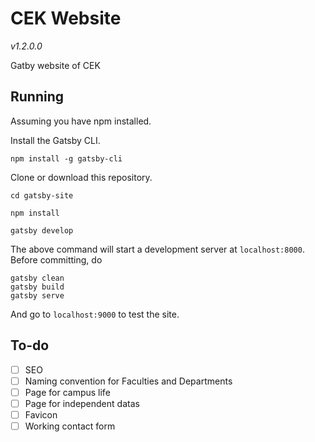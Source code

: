 # CEK Website
*v1.2.0.0*


Gatby website of CEK

## Running

Assuming you have npm installed.

Install the Gatsby CLI.

```
npm install -g gatsby-cli
```

Clone or download this repository.

```
cd gatsby-site
```

```
npm install
```

```
gatsby develop
```

The above command will start a development server at `localhost:8000`.
Before committing, do

```
gatsby clean
gatsby build
gatsby serve
```

And go to `localhost:9000` to test the site.


## To-do

  - [ ] SEO
  - [ ] Naming convention for Faculties and Departments
  - [ ] Page for campus life
  - [ ] Page for independent datas
  - [ ] Favicon
  - [ ] Working contact form
